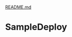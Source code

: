 [README.md](https://github.com/shankygupta79/Simple-Express-Shopping/files/7033647/README.md)
# SampleDeploy
